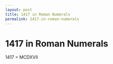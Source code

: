 ```yaml
---
layout: post
title: 1417 in Roman Numerals
permalink: 1417-in-roman-numerals
---
```


# 1417 in Roman Numerals

1417 = MCDXVII
